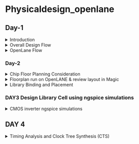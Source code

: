 # Physicaldesign_openlane
## Day-1

<details>
  <summary>Introduction</summary> 
  
* Physical Design or PnR (Place and Route) is the core of any IC design cycle.
* From a RTL netlist to final tape-out, each phase of PnR brings it’s own challenges and surprises.
* With the introduction of open-source technology for chip creation, many RTL designs and EDA Tools were made available for free.
- The [SKY130 PDK] fills the gap in a whole Open source chip development. from Skywater Technologies and Google.
- There were a number of EDA Tools with distinct functions throughout the design cycle.
- The design flow was not clear, and the Skywater pdk was only compatible with industrial equipment.
- These problems were addressed by [OpenLane](https://github.com/The-OpenROAD-Project/OpenLane), which offered a fully automated and tidy RTL to GDSII flow.
- OpenLane is not a product; rather, it is a flow made up of a number of EDA tools, automation scripts, and Skywater-pdks that have been optimized for use with open-source EDA tools.
</details>
<details>
 <summary> Overall Design Flow</summary>
  
- Register Transfer Level (RTL) is a representation of the digital circuit at the abstract level.
- There are two elements in digital circuits: Sequential Circuit (Flip-Flop) and Combinational Circuit (Gates), with the help of these two elements, a digital designer can implement any circuit, i.e., adder, multiplier, counter, memories, and state machines. An RTL design is created for a design specification using HDLs like Verilog or VHDL, or it can be created using high-level synthesis tools like SystemC, MATLAB HDL Coder, Bluespec, etc. A digital design engineer can represent their logic/functionality of the design in a simple text entry language.
- The process of converting the RTL Netlist into a manufactured IC then starts, and is known as the Physical Design Flow.
- Floor planning, which entails placing preplaced cells, power planning, etc., comes first in the physical design process.
- The placement of logical synthesis comes next. So that the clock's skew is at a minimal or under the necessary threshold, we now perform CTS (Clock Tree Synthesis). Following CTS, all of the assembled components are routed.
- A process known as "Static Timing Analysis" is used between each and every step in the physical design flow, from logic synthesis through routing, to analyze the design at each stage and confirm that it is actually right.
- Magic is an open source application to view the layouts for every stage. You can extract a tiny netlist, run a SPICE simulation, and compare the results with the post-layout Simulation using ngspice.The digram of design flow is shown below.
![fig-1](https://github.com/nitishkumar515/Physicaldesign_openlane/blob/main/fig100.png)  
 </details>
 <details>
<summary> OpenLane Flow </summary>
   
The block digram of openlane flow is shown below
![fig-2](https://github.com/nitishkumar515/Physicaldesign_openlane/blob/main/fig101.png)   

### 1.  Synthesis  
RTL synthesizer primary responsibility is to convert the code into the gate-level netlist. This is a automated process; a tool has all the standard libraries definitions that can manipulate the respective gate-level netlist, which is an equivalent of your design in RTL. Standard cells have regular layout each have different views/models. We use Yosys which is an Open Source Logic Synthesizer. Yosys takes the RTL design and timing .libs and verilog models of standard cells and converts  into  a  RTL Netlist. abc does the tehnology mapping to the required skywater-pdk variants 
### 1.1 Goals of Synthesis
To get a gate-level netlist.
Inserting clock gates.
Logic optimazations.
etc
### 1.2 Deign Exploration Utility 
This is used to suit the design configuration and generate reports with different metrics to select the best. This is also used for regression testing
### 1.3 Design For Test - DFT Insertion
It is used to test the design. Digital system verification and testing are progressively more important, as they become major contributors to the
manufacturing cost of a new IC product. 
###  2. Floor Planning and Power Planning
Floor planing is the starting step in ASIC physical design. Floor plan determines the size of the design cell (or die), creates the boundary and core area, and creates wire tracks for placement of standard cells. It is also a process of positioning blocks or macros on the die. This is done by OpenROAD flow. 
The following parameters are decided in the floor planning stage.
Die size, core size of the chip (rectangular or rectilinear)
I/O pad’s location
Plan for power
Row configuration
### 3. Placement
There are two types of placement.  The other required logic is placed optimally.
Placement is of two steps
- Global Placement- finds the optimal position for each cells. These positions are not necessarly correct, cells may overlap
- Detialed Placement - After Global placement is done minimal alterations are done to correct the issues
### 4. Clock Tree Synthesis 
To ensure minimum skew the Clock is routed optimally through the circuit using different algorithms. This is done in the OpenROAD flow. This is done by TritonCTS.
### 5. Fake Antenna and diode swapping
Long wires acts as antennas and cause accumulation of charges during the fabrication process damaging the transistor. To avoid this bridging is used to pass the wire through different layers or an antenna diode cell is added to leak away the charges

* OpenLane approach - Insert Fake Diode to every cell input during placement. This matches the footprint of the library of the antenna diode. The Antenna Checker is run to check for violations, if there are violations then the fake diode is swapped with a real one.
* OpenROAD approach - In the global route step, the antenna violation is addressed automatically by inserting an antenan diode OpenLane allows the user to chose either of the above approaches.
### 6. Routing
Implement the interconnect using the available metal layers. skywater130 PDK define 6 routing layers. There are two steps.
* Global Routing - This is done inside the OpenROAD flow (FastRoute)
* Detailed Routing - This is performed using TritonRoute outside the OpenROAD flow after the global routing. Before performing this step the Logic Equivalence Check is performed by Yosys, since OpenROAD does some optimisations the circuit.

### 7. RC Extraction
From the .def file, the parasitic extraction is done to generate the .spef file (Standard Prasitic Exchange Format) which produces an accurate analog model of the circuit by including the parasitic effects due to wires, parasitic capacitances, etc.
### 8. STA
At this stage again OpenSTA is used to perform the Static Timing Analysis.
### 9. Sign-off Steps
* Physical verifications
* Design Rule Check (DRC) is performed by Magic.
* Layout Versus Schematic (LVS) is performed by Netgen.
### 10. GDSII Extraction
The routed .def file is used my Magic to generate the GDSII file
## OpenLane Installation and Environment Setup
Refer to [Kanish R1 GIthub](https://github.com/KanishR1/Physical-Design-Using-Openlane) or [OpenLane build Script by Nikson Jose] for OpenLane installation and environment setup.If the installation is carried out on a Virtual Machine/Linux, the following repository can be used from reference **(https://github.com/nickson-jose/openlane_build_script)**

## Working with OpenLane

### Start Openlane
```
make mount
```
The terminal changes into the docker instance. Open the OpenLane in interactive mode.
```
./flow.tcl -interactive
```
Set the package required by OpenLane

```pakage require openlane 0.9```

![fig103](https://github.com/nitishkumar515/Physicaldesign_openlane/assets/140998638/2f1edda4-b21c-4bc5-a9c8-6bca4256513e)

## Synthesis

Run the synthesis
```run_synthesis```

OpenLane invokes the following

- `Yosys` - RTL Synthesis and maps to yosys generic cells
- `abc` - Technology mapping with the Skywater130 PDK. Here `sky130_fd_sc_hd` Skywater Foundry produced High density standard cells are used.
- `OpenSTA` - This does the Static Timing Analysis on the netlist generated after synthesis and generated the timing reports
  
View the synthesis statistics


![fig104](https://github.com/nitishkumar515/Physicaldesign_openlane/assets/140998638/a2a35d77-0d62-48be-977b-1bbf8b7f3bd5)

### Key concepts

#### Flops ratio 

- The flop ratio is defined as the ratio of the number of flops to the total number of cells
- Here flop ratio is **1596/10104 = 0.1579** (i.e: 15.8%) [From the synthesis statistics]
   
 </details>

### Day-2
<details>
  <summary>Chip Floor Planning Consideration</summary>
  
#### Utilisation Factor

- The ratio of area occupied by the cells in the netlist to the total area of the core
- Best practice is to set the utilisation factor less than 50% so that there will be space for optimisations, routing, inserting buffers etc.,

### Aspect Ratio

- Aspect ratio is the ratio of height to the width of the die.
- Aspect Ratio of 1 indicates that the die is a square die

## Floorplanning

Floorplanning involves the following stages

### Pre-Placed cells

- Whenever there is a complex logic which is repeated multiple times or a design given by a third-party it can be perceived as abstract black box with input and output ports, clocks etc ., 
- These modules can be either macros or IP
    - Macro  - It is a module such as CPU Core which are developed by the entity fabicating the chip
    - IP - It is an "Intellectual Propertly" which the entity fabricating the chip gets as a package from a third party or even packaged Hard IPs developed by the same entity. Common examples of IPs are SRAM, PLL, Protocol Converters etc.,

- These Macros and IPs are placed in the core at first before placing the standard cells  and power planning
- These are optimally such that the cells which are more connected to each other are placed nearby and oriented for input and ouputs

### Decoupling Capacitors to the pre placed cells

- The power lines can have some RLC component causing the voltage to drop at the node where it enters the Blocks or the ground of the cell can be at a higher potential than ideally 0V
- When this happens, there is a chance such that the logic transitions are not to the upper or lower noise margins but to the forbidden state causing the circuit to misbehave
- This is prevented by adding a capacitor in parallel with the power and ground node of the block such that the capacitor decouples the block from the power source whenever there is a logic transition

### Power Planning

- When there are several cells or blocks drawing power from the same power rail and sinking power to the same ground pin the following effects are observed
    - Whenever there is alogic transition from 1 to 0 in a large number of cells then there is a Voltage Droop in the power lines as Voltage Drops from Vdd
    - Whener there is a logic transition from 0 to 1 in a large number of cells simultaneously causes the ground potential to raise above 0V calles as Ground Bump
    - These effects pose a risk of driving the logic state out of the specified noise margin.
    - To avoid this the Vdd and Gnd are placed as a grid of horizontal and vertical tracks and the cell nearer to an intersection can tap power or sink power to the Vdd or Gnd intersection respectively

### Pin Placement
 - The input, output and Clock pins are placed optimally such that there is less complication in routing or optimised delay
 - There are different styles of pin placement in openlane like `random pin placement` , `uniformly spaced` etc.,

  </details>

  <details>

<summary>Floorplan run on OpenLANE & review layout in Magic</summary>

**Floorplan envrionment variables or switches:**
1. ```FP_CORE_UTIL``` - core utilization percentage
2. ```FP_ASPECT_RATIO``` - the cores aspect ratio
3. ```FP_CORE_MARGIN``` - The length of the margin surrounding the core area
4. ```FP_IO_MODE``` - defines pin configurations around the core(1 = randomly equidistant/0 = not equidistant)
5. ```FP_CORE_VMETAL``` - vertical metal layer where I/O pins are placed
6. ```FP_CORE_HMETAL``` - horizontal metal layer where I/O pins are placed
 
***Note: Usually, the parameter values for vertical metal layer and horizontal metal layer will be 1 more than that specified in the files***

**Importance files in increasing priority order:**
1. ```floorplan.tcl``` - System default settings
2. ```conifg.tcl```
3. ```sky130A_sky130_fd_sc_hd_config.tcl```
 
 To run the picorv32a floorplan in openLANE:
 
 ```
 run_floorplan
 
 ```
![runfloorplan](https://github.com/nitishkumar515/Physicaldesign_openlane/assets/140998638/33bdd81c-da77-4a8f-be26-349a2fdaf8eb)

Post the floorplan run, a .def file will have been created within the ```results/floorplan``` directory. We may review floorplan files by checking the ```floorplan.tcl.``` The system defaults will have been overriden by switches set in conifg.tcl and further overriden by switches set in ```sky130A_sky130_fd_sc_hd_config.tcl.```

To view the floorplan, Magic is invoked after moving to the results/floorplan directory:

![floorplandictonary](https://github.com/nitishkumar515/Physicaldesign_openlane/assets/140998638/22d7b055-3900-4c24-8741-c2ba7e932d92)


```
magic -T /home/parallels/OpenLane/vsdstdcelldesign/libs/sky130A.tech lef read tmp/merged.nom.lef def read results/floorplan/picorv32a.def &

```
![Screenshot from 2023-09-15 23-18-25](https://github.com/nitishkumar515/Physicaldesign_openlane/assets/140998638/eb11ff27-d562-4dd9-98f6-bc2b1a287794)

One can zoom into Magic layout by selecting an area with left and right mouse click followed by pressing "z" key.

Various components can be identified by using the what command in tkcon window after making a selection on the component.

Zooming in also provides a view of decaps present in picorv32a chip.

The standard cell can be found at the bottom left corner.

You can clearly see I/O pins, Decap cells and Tap cells. Tap cells are placed in a zig zag manner or you can say diagonally
</details>
<details>
  <summary>
    Library Binding and Placement
  </summary>
  
  ## Netlist Binding and initial place design

First we need to bind the netlist with physical cells. We have shapes for OR, AND and every cell for pratice purpose. But in reality we dont have such shapes, we have give an physical dimensions like rectangles or squares weight and width. This information is given in libs and lefs. Now we place these cells in our design by initilaising it. 

## Optimize Placement

The next step is placement. Once we initial the design, the logic cells in netlist in its physical dimisoins is placed on the floorplan. Placement is perfomed in 2 stages:

Global Placement: Cells will be placed randomly in optimal positions which may not be legal and cells may overlap. Optimization is done through reduction of half parameter wire length.
Detailed Placement: It alters the position of cells post global placement so as to legalise them.
Legalisation of cells is important from timing point of view.

Optimization is stage where we estimate the lenght and capictance, based on that we add buffers. Ideally, Optimization is done for better timing.

![Screenshot from 2023-09-15 23-33-01](https://github.com/nitishkumar515/Physicaldesign_openlane/assets/140998638/d9616758-71b0-4079-b213-2b44f985fa38)


## Congestion aware Placement 

Post placement, the design can be viewed on magic within results/placement directory:

```
magic -T /home/parallels/OpenLane/vsdstdcelldesign/libs/sky130A.tech lef read tmp/merged.nom.lef def read results/floorplan/picorv32a.def &

```
![Screenshot from 2023-09-15 23-34-29](https://github.com/nitishkumar515/Physicaldesign_openlane/assets/140998638/4f341418-9f36-4538-a5f7-33f243922b86)


**Note: Power distribution network generation is usually a part of the floorplan step. However, in the openLANE flow, floorplan does not generate PDN.  It is created after post CTS. The steps are - floorplan, placement, CTS, Post CTS and then PDN**

## Need for libraries and characterization

As we know, From logic synthesis to routing and STA, each and evry stage has one thing in common i.e., logic gates/ logic cells. In order for the tool understand these gates are and their timing, we need to characterize these cells. 

## CELL DESIGN AND CHARACETRIZATION FLOWS
Library is a place where we get information about every cell. It has differents cells with different size, functionality,threshold voltages. There is a typical cell design flow steps.
1. Inputs : PDKS(process design kit) : DRC & LVS, SPICE Models, library & user-defined specs.
2. Design Steps :Circuit design, Layout design (Art of layout Euler's path and stick diagram), Extraction of parasitics, Characterization (timing, noise, power).
3. Outputs: CDL (circuit description language), LEF, GDSII, extracted SPICE netlist (.cir), timing, noise and power .lib files

### Standard Cell Characterization Flow

A typical standard cell characterization flow that is followed in the industry includes the following steps:

1. Read in the models and tech files
2. Read extracted spice Netlist
3. Recognise behavior of the cells
4. Read the subcircuits
5. Attach power sources
6. Apply stimulus to characterization setup
7. Provide neccesary output capacitance loads
8. Provide neccesary simulation commands

Now all these 8 steps are fed in together as a configuration file to a characterization software called GUNA. This software generates timing, noise, power models.
These .libs are classified as Timing characterization, power characterization and noise characterization.

![Screenshot from 2023-09-15 23-35-45](https://github.com/nitishkumar515/Physicaldesign_openlane/assets/140998638/a6ba224d-08e3-4c7a-a7e5-5331484f0671)


### TIMING CHARACTERIZATION
In standard cell characterisation, One of the classification of libs is timing characterisation.

### Timing threshold definitions 
Timing defintion |	Value
-------------- | --------------
slew_low_rise_thr	| 20% value
slew_high_rise_thr | 80% value
slew_low_fall_thr |	20% value
slew_high_fall_thr |	80% value
in_rise_thr	| 50% value
in_fall_thr |	50% value
out_rise_thr |	50% value
out_fall_thr | 50% value

### Propagation Delay and Transition Time 

**Propagation Delay** 
The time difference between when the transitional input reaches 50% of its final value and when the output reaches 50% of its final value. Poor choice of threshold values lead to negative delay values. Even thought you have taken good threshold values, sometimes depending upon how good or bad the slew, the dealy might be still +ve or -ve.

```
Propagation delay = time(out_thr) - time(in_thr)
```
**Transition Time**

The time it takes the signal to move between states is the transition time , where the time is measured between 10% and 90% or 20% to 80% of the signal levels.

```
Rise transition time = time(slew_high_rise_thr) - time (slew_low_rise_thr)

Low transition time = time(slew_high_fall_thr) - time (slew_low_fall_thr)
```

</details>

### DAY3 Design Library Cell using ngspice simulations

<details>
  <summary>CMOS inverter ngspice simulations </summary>
  ``ngspice``  is opesoure engine where simulations are done.

  ### IO Placer revision

</details>

## DAY 4 

<details>

<summary> Timing Analysis and Clock Tree Synthesis (CTS) </summary>

### Standard Cell LEF generation
During Placement, entire mag information is not necessary. Only the PR boundary, I/O ports, Power and ground rails of the cell is required. This information is defined in LEF file.
The main objective is to extract lef from the mag file and plug into our design flow.

# Grid into Track info

 **Track** :A path or a line on which metal layers are drawn for routing. Track is used to define the height of the standard cell. 

To implement our own stdcell, few guidelines must be followed 
 - I/O ports must lie on the intersection on Horizontal and vertical tracks
 - Width and Height of standard cell are odd mutliples of Horizontal track pitch and Vertical track pitch

This information is defined in ``tracks.info``. 

```
li1 X 0.23 0.46 
li1 Y 0.17 0.34
```

before grid on:

![Screenshot from 2023-09-17 21-52-47](https://github.com/nitishkumar515/Physicaldesign_openlane/assets/140998638/7e627b59-5b2d-41c1-8d1d-2bf4c5f149a2)

To ensure that ports lie on the intersection point, the grid spacing in Magic (tkcon) must be changed to the li1 X and li1 Y values. After providing the command, we have following:

```
grid 0.46um 0.34um 0.23um 0.17um

```
![Screenshot from 2023-09-17 21-55-47](https://github.com/nitishkumar515/Physicaldesign_openlane/assets/140998638/521671d2-9b35-441e-a9e2-759efd267275)

### Create Port Definition: 

However, certain properties and definitions need to be set to the pins of the cell. For LEF files, a cell that contains ports is written as a macro cell, and the ports are the declared as PINs of the macro.

The way to define a port is through Magic console and following are the steps:
- In Magic Layout window, first source the .mag file for the design (here inverter). Then Edit >> Text which opens up a dialogue box.
- When you double press S at the I/O lables, the text automatically takes the string name and size. Ensure the Port enable checkbox is checked and default checkbox is unchecked as shown in the figure:

![Screenshot from 2023-09-17 21-59-22](https://github.com/nitishkumar515/Physicaldesign_openlane/assets/140998638/123afff8-44aa-4157-b433-a045994f2c04)

- In the above figure, The number in the textarea near enable checkbox defines the order in which the ports will be written in LEF file (0 being the first).

-  For power and ground layers, the definition could be same or different than the signal layer. Here, ground and power connectivity are taken from metal1

### Set port class and port use attributes for layout 
fter defining ports, the next step is setting port class and port use attributes.

Select port A in magic:
```
port class input
port use signal
```
Select Y area
```
port class output
port use signal
```
Select VPWR area
```
port class inout
port use power
```
Select VGND area
```
port class inout
port use ground

```
### Custom cell naming and lef extraction.

Name the custom cell through tkcon window as ```sky130_vsdinv.mag```.

We generate lef file by command:

```
lef write

```
This generates sky130_vsdinv.lef file.
![Screenshot from 2023-09-17 22-03-02](https://github.com/nitishkumar515/Physicaldesign_openlane/assets/140998638/160bc150-144c-49d3-9738-fb3e7fd85655)
### Steps to include custom cell in ASIC design

We have created a custom standard cell in previous steps of an inverter. Copy lef file, sky130_fd_sc_hd_typical.lib, sky130_fd_sc_hd_slow.lib & sky130_fd_sc_hd_fast.lib to src folder of picorv32a from libs folder vsdstdcelldesign. Then modify the config.tcl as follows.

```

# Design
set ::env(DESIGN_NAME) "picorv32a"

set ::env(VERILOG_FILES) "$::env(DESIGN_DIR)/src/picorv32a.v"

set ::env(CLOCK_PORT) "clk"
set ::env(CLOCK_NET) $::env(CLOCK_PORT)

set ::env(GLB_RESIZER_TIMING_OPTIMIZATIONS) {1}

set ::env(LIB_SYNTH) "$::env(OPENLANE_ROOT)/designs/picorv32a/src/sky130_fd_sc_hd__typical.lib"
set ::env(LIB_SLOWEST) "$::env(OPENLANE_ROOT)/designs/picorv32a/src/sky130_fd_sc_hd__slow.lib"
set ::env(LIB_FASTEST) "$::env(OPENLANE_ROOT)/designs/picorv32a/src/sky130_fd_sc_hd__fast.lib"
set ::env(LIB_TYPICAL) "$::env(OPENLANE_ROOT)/designs/picorv32a/src/sky130_fd_sc_hd__typical.lib"

set ::env(EXTRA_LEFS) [glob $::env(OPENLANE_ROOT)/designs/$::env(DESIGN_NAME)/src/*.lef]

set filename $::env(DESIGN_DIR)/$::env(PDK)_$::env(STD_CELL_LIBRARY)_config.tcl
if { [file exists $filename] == 1} {
	source $filename
}

```
To integrate standard cell in openlane flow after `` make mount `` , perform following commands:

```
prep -design picorv32a -tag RUN_2023.09.09_20.37.18 -overwrite 
set lefs [glob $::env(DESIGN_DIR)/src/*.lef]
add_lefs -src $lefs
run_synthesis

```
synthesis report :



    








 
 </details>
